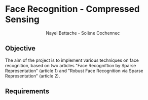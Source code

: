 # Face Recognition  -  Compressed Sensing

<center> Nayel Bettache - Solène Cochennec </center> 

## Objective 
The aim of the project is to implement various techniques on face recognition, based on two articles "Face Recogniftion by Sparse Representation" (article 1) and "Robust Face Recognition via Sparse Representation" (article 2). 



## Requirements 

